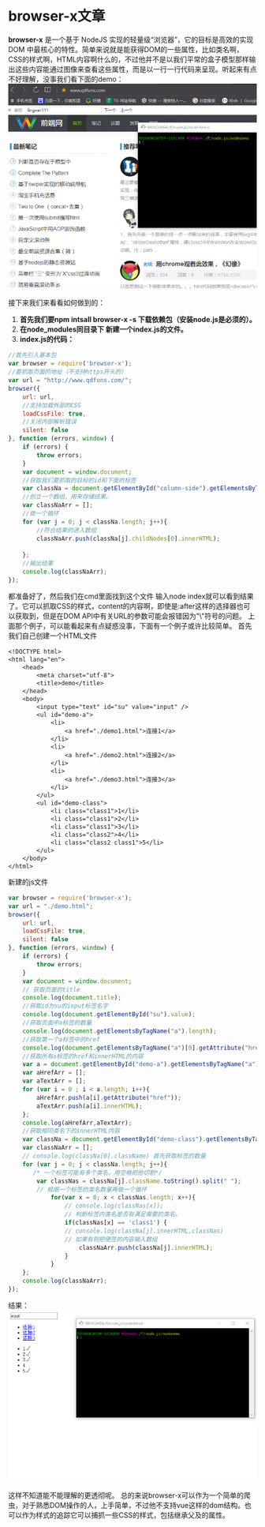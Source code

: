 # browser-x文章
**browser-x** 是一个基于 NodeJS 实现的轻量级“浏览器”，它的目标是高效的实现 DOM 中最核心的特性。简单来说就是能获得DOM的一些属性，比如类名啊，CSS的样式啊，HTML内容啊什么的，不过他并不是以我们平常的盒子模型那样输出这些内容能通过图像来查看这些属性，而是以一行一行代码来呈现。听起来有点不好理解，没事我们看下面的demo：
![Alt text](./1.gif)

接下来我们来看看如何做到的：
1. **首先我们要npm intsall browser-x -s 下载依赖包（安装node.js是必须的）。**
2. **在node_modules同目录下 新建一个index.js的文件。**
3. **index.js的代码：**
``` js
//首先引入基本包
var browser = require('browser-x');
//要抓取页面的地址（不支持https开头的）
var url = "http://www.qdfuns.com/";
browser({
    url: url,
    //支持加载外部的CSS
    loadCssFile: true,
    //关闭内部解析错误
    silent: false
}, function (errors, window) {
    if (errors) {
        throw errors;
    }
    var document = window.document;
    //获取我们要抓取的目标的id和下面的标签
    var classNa = document.getElementById("column-side").getElementsByTagName("li");
    //创立一个数组，用来存储结果。
    var classNaArr = [];
    //做一个循环
    for (var j = 0; j < classNa.length; j++){
        //符合结果的进入数组
        classNaArr.push(classNa[j].childNodes[0].innerHTML);
        
    };
    //输出结果
    console.log(classNaArr);
});
```
都准备好了，然后我们在cmd里面找到这个文件 输入node index就可以看到结果了。它可以抓取CSS的样式，content的内容啊，即使是:after这样的选择器也可以获取到，但是在DOM API中有关URL的参数可能会报错因为"\\"符号的问题。
上面那个例子，可以能看起来有点疑惑没事，下面有一个例子或许比较简单。
首先我们自己创建一个HTML文件
``` vbscript-html
<!DOCTYPE html>
<html lang="en">
    <head>
        <meta charset="utf-8">
        <title>demo</title>
    </head>
    <body>
        <input type="text" id="su" value="input" />
        <ul id="demo-a">
            <li>
                <a href="./demo1.html">连接1</a>
            </li>
            <li>
                <a href="./demo2.html">连接2</a>
            </li>
            <li>
                <a href="./demo3.html">连接3</a>
            </li>
        </ul>
        <ul id="demo-class">
            <li class="class1">1</li>
            <li class="class1">2</li>
            <li class="class1">3</li>
            <li class="class2">4</li>
            <li class="class2 class1">5</li>
        </ul>
    </body>
</html>
```
新建的js文件
``` js
var browser = require('browser-x');
var url = "./demo.html";
browser({
    url: url,
    loadCssFile: true,
    silent: false
}, function (errors, window) {
    if (errors) {
        throw errors;
    }
    var document = window.document;
    // 获取页面的title
    console.log(document.title);
    //获取id为su的input标签名字
    console.log(document.getElementById("su").value);
    //获取页面中a标签的数量
    console.log(document.getElementsByTagName("a").length);
    //获取第一个a标签中的href
    console.log(document.getElementsByTagName("a")[0].getAttribute("href"));
    //获取所有a标签的href和innerHTML的内容
    var a = document.getElementById("demo-a").getElementsByTagName("a");
    var aHrefArr = [];
    var aTextArr = [];
    for (var i = 0 ; i < a.length; i++){
        aHrefArr.push(a[i].getAttribute("href"));
        aTextArr.push(a[i].innerHTML);
    };
    console.log(aHrefArr,aTextArr);
    //获取相同类名下的innerHTML内容
    var classNa = document.getElementById("demo-class").getElementsByTagName("li");
    var classNaArr = [];
    // console.log(classNa[0].className) 首先获取标签的数量
    for (var j = 0; j < classNa.length; j++){
       /* 一个标签可能有多个类名，用空格把他切割*/
        var classNas = classNa[j].className.toString().split(" ");
        // 根据一个标签的类名数量再做一个循环
            for(var x = 0; x < classNas.length; x++){
                // console.log(classNas[x]);
                // 判断标签内类名是否有满足需要的类名。
                if(classNas[x] == 'class1') {
                // console.log(classNa[j].innerHTML,classNas)
                // 如果有则把便签的内容输入数组
                    classNaArr.push(classNa[j].innerHTML);
                }
            }
    };
    console.log(classNaArr);
});
```
结果：![Alt text](./2.gif)

这样不知道能不能理解的更透彻呢。
总的来说browser-x可以作为一个简单的爬虫，对于熟悉DOM操作的人，上手简单，不过他不支持vue这样的dom结构。也可以作为样式的追踪它可以捕抓一些CSS的样式，包括继承父及的属性。

